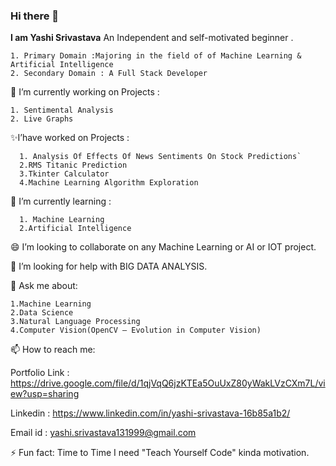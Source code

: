 ### Hi there 👋
__I am Yashi Srivastava__ An Independent and self-motivated
beginner .
```
1. Primary Domain :Majoring in the field of of Machine Learning & Artificial Intelligence
2. Secondary Domain : A Full Stack Developer
```

  🔭 I’m currently working on Projects :
  ```
  1. Sentimental Analysis
  2. Live Graphs
  ```
  
  ✨I’have worked on Projects :
```
  1. Analysis Of Effects Of News Sentiments On Stock Predictions` 
  2.RMS Titanic Prediction
  3.Tkinter Calculator
  4.Machine Learning Algorithm Exploration
  ```
  
 
🌱 I’m currently learning :
```
  1. Machine Learning 
  2.Artificial Intelligence
```  
 
😄 I’m looking to collaborate on any Machine Learning or AI or IOT project.

🤔 I’m looking for help with BIG DATA ANALYSIS.

💬 Ask me about:
```
1.Machine Learning
2.Data Science
3.Natural Language Processing
4.Computer Vision(OpenCV — Evolution in Computer Vision)
```

📫 How to reach me:

Portfolio Link : https://drive.google.com/file/d/1qjVqQ6jzKTEa5OuUxZ80yWakLVzCXm7L/view?usp=sharing


Linkedin : https://www.linkedin.com/in/yashi-srivastava-16b85a1b2/



Email id : yashi.srivastava131999@gmail.com


⚡ Fun fact: Time to Time I need "Teach Yourself Code" kinda motivation.

